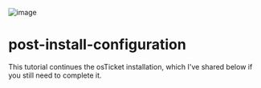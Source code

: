 ![image](https://github.com/Timothyjdm44/post-install-configuration/assets/142111972/a43e4997-9c1e-4b66-b8e9-5c0c953431c6)
# post-install-configuration
This tutorial continues the osTicket installation, which I've shared below if you still need to complete it.
